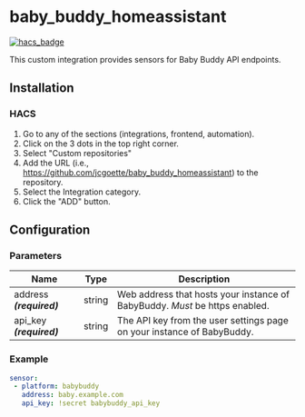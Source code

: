 # baby_buddy_homeassistant

[![hacs_badge](https://img.shields.io/badge/HACS-Custom-orange.svg)](https://github.com/custom-components/hacs)


This custom integration provides sensors for Baby Buddy API endpoints.

## Installation

### HACS

1. Go to any of the sections (integrations, frontend, automation).
1. Click on the 3 dots in the top right corner.
1. Select "Custom repositories"
1. Add the URL (i.e., https://github.com/jcgoette/baby_buddy_homeassistant) to the repository.
1. Select the Integration category.
1. Click the "ADD" button.

## Configuration

### Parameters
| Name | Type | Description |
|------|:----:|-------------|
| address ***(required)*** | string |   Web address that hosts your instance of BabyBuddy. *Must* be https enabled.
| api_key ***(required)*** | string |  The API key from the user settings page on your instance of BabyBuddy.

### Example
```yaml
sensor:
 - platform: babybuddy
   address: baby.example.com
   api_key: !secret babybuddy_api_key
```

